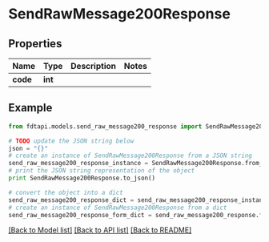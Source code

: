 # SendRawMessage200Response


## Properties
Name | Type | Description | Notes
------------ | ------------- | ------------- | -------------
**code** | **int** |  | 

## Example

```python
from fdtapi.models.send_raw_message200_response import SendRawMessage200Response

# TODO update the JSON string below
json = "{}"
# create an instance of SendRawMessage200Response from a JSON string
send_raw_message200_response_instance = SendRawMessage200Response.from_json(json)
# print the JSON string representation of the object
print SendRawMessage200Response.to_json()

# convert the object into a dict
send_raw_message200_response_dict = send_raw_message200_response_instance.to_dict()
# create an instance of SendRawMessage200Response from a dict
send_raw_message200_response_form_dict = send_raw_message200_response.from_dict(send_raw_message200_response_dict)
```
[[Back to Model list]](../README.md#documentation-for-models) [[Back to API list]](../README.md#documentation-for-api-endpoints) [[Back to README]](../README.md)


